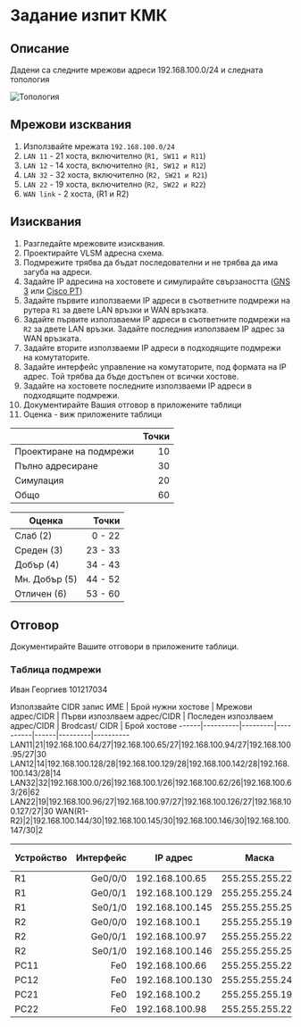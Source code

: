 # Задание изпит КМК

## Описание

Дадени са следните мрежови адреси 192.168.100.0/24 и следната топология

![Топология](https://github.com/tus-fett/exam-21/blob/main/VLSM_subnetting.jpg)

## Мрежови изсквания
1. Използвайте мрежата ```192.168.100.0/24```
1. ```LAN 11``` - 21 хоста, включително (```R1, SW11 и R11```)
1. ```LAN 12``` - 14 хоста, включително (```R1, SW12 и R12```)
1. ```LAN 32``` - 32 хоста, включително (```R2, SW21 и R21```)
1. ```LAN 22``` - 19 хоста, включително (```R2, SW22 и R22```)
2. ```WAN link``` - 2 хоста, (R1 и R2)


## Изисквания

1. Разгледайте мрежовите изисквания. 
2. Проектирайте VLSM адресна схема.
3. Подмрежите трябва да бъдат последователни и не трябва да има загуба на адреси.
4. Задайте IP адресина на хостовете и симулирайте свързаността ([GNS 3](https://www.gns3.com/) или [Cisco PT](https://www.netacad.com/courses/packet-tracer))
5. Задайте първите използваеми IP адреси в съответните подмрежи на рутера ```R1``` за двете LAN връзки и WAN връзката.
6. Задайте първите използваеми IP адреси в съответните подмрежи на ```R2``` за двете LAN връзки. Задайте последния използваем IP адрес за WAN връзката.
7. Задайте вторите използваеми IP адреси в подходящите подмрежи на комутаторите.
8. Задайте интерфейс управление на комутаторите, под формата на IP адрес. Той трябва да бъде достъпен от всички хостове.
9. Задайте на хостовете последните използваеми IP адреси в подходящите подмрежи.
10. Документирайте Вашия отговор в приложените таблици
11. Оценка - виж приложените таблици 

|                         	| Точки 	|
|-------------------------	|------:	|
| Проектиране на подмрежи 	| 10    	|
| Пълно адресиране        	| 30    	|
| Симулация               	| 20    	|
| Общо                    	| 60    	|

| Оценка         	|   Точки 	|
|----------------	|--------:	|
| Слаб (2)       	| 0 - 22  	|
| Среден (3)     	| 23 - 33 	|
| Добър (4)      	| 34 - 43 	|
| Мн. Добър (5)  	| 44 - 52 	|
| Отличен (6)    	| 53 - 60 	|


## Отговор

Документирайте Вашите отговори в приложените таблици.

### Tаблицa подмрежи 

Иван Георгиев 101217034

Използвайте CIDR запис
ИМЕ  | Брой нужни хостове | Мрежови адрес/CIDR | Първи изпозлваем адрес/CIDR | Пoследен изпозлваем адрес/CIDR | Brodcast/ CIDR | Брой хостове
 ------|----------|---------|----------|------|---------|----------
 LAN11|21|192.168.100.64/27|192.168.100.65/27|192.168.100.94/27|192.168.100.95/27|30
 LAN12|14|192.168.100.128/28|192.168.100.129/28|192.168.100.142/28|192.168.100.143/28|14
 LAN32|32|192.168.100.0/26|192.168.100.1/26|192.168.100.62/26|192.168.100.63/26|62
 LAN22|19|192.168.100.96/27|192.168.100.97/27|192.168.100.126/27|192.168.100.127/27|30
 WAN(R1-R2)|2|192.168.100.144/30|192.168.100.145/30|192.168.100.146/30|192.168.100.147/30|2


| Устройство 	| Интерфейс 	| IP aдрес 	| Маска 	| Маршрут по подразбиране/gateway 	|
|------------	|----------:	|----------	|-------	|---------------------------------	|
R1|	Ge0/0/0|	192.168.100.65|	255.255.255.224|	NA
R1|	Ge0/0/1|	192.168.100.129|	255.255.255.240|	NA
R1|	Se0/1/0|	192.168.100.145|	255.255.255.252|	NA
R2|	Ge0/0/0|	192.168.100.1|	255.255.255.192|	NA
R2|	Ge0/0/1|	192.168.100.97|	255.255.255.224|	NA
R2|	Se0/1/0|	192.168.100.146|	255.255.255.252|	NA
PC11|	Fe0|	192.168.100.66|	255.255.255.224|	192.168.100.65
PC12|	Fe0|	192.168.100.130|	255.255.255.240|	192.168.100.129
PC21|	Fe0|	192.168.100.2|	255.255.255.192|	192.168.100.1
PC22|	Fe0|	192.168.100.98|	255.255.255.224|	192.168.100.97
